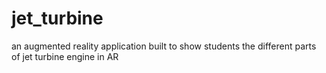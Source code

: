 # jet_turbine
 an augmented reality application built to show students the different parts of jet turbine engine in AR
